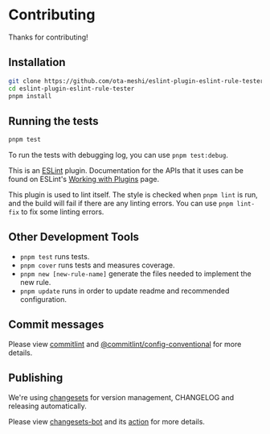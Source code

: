 # Contributing

Thanks for contributing!

## Installation

```sh
git clone https://github.com/ota-meshi/eslint-plugin-eslint-rule-tester.git
cd eslint-plugin-eslint-rule-tester
pnpm install
```

## Running the tests

```sh
pnpm test
```

To run the tests with debugging log, you can use `pnpm test:debug`.

This is an [ESLint](http://eslint.org) plugin. Documentation for the APIs that it uses can be found on ESLint's [Working with Plugins](http://eslint.org/docs/developer-guide/working-with-plugins) page.

This plugin is used to lint itself. The style is checked when `pnpm lint` is run, and the build will fail if there are any linting errors. You can use `pnpm lint-fix` to fix some linting errors.

## Other Development Tools

- `pnpm test` runs tests.
- `pnpm cover` runs tests and measures coverage.
- `pnpm new [new-rule-name]` generate the files needed to implement the new rule.
- `pnpm update` runs in order to update readme and recommended configuration.

## Commit messages

Please view [commitlint](https://commitlint.js.org) and [@commitlint/config-conventional](https://github.com/conventional-changelog/commitlint/tree/master/%40commitlint/config-conventional) for more details.

## Publishing

We're using [changesets](https://github.com/changesets/changesets) for version management, CHANGELOG and releasing automatically.

Please view [changesets-bot](https://github.com/apps/changeset-bot) and its [action](https://github.com/changesets/action) for more details.
